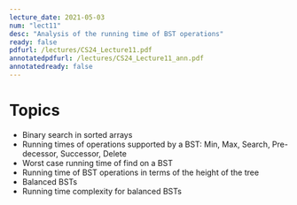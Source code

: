 ```yaml
---
lecture_date: 2021-05-03
num: "lect11"
desc: "Analysis of the running time of BST operations"
ready: false
pdfurl: /lectures/CS24_Lecture11.pdf
annotatedpdfurl: /lectures/CS24_Lecture11_ann.pdf
annotatedready: false
---
```



# Topics

* Binary search in sorted arrays
* Running times of operations supported by a BST: Min, Max, Search, Pre-decessor, Successor, Delete
* Worst case running time of find on a BST
* Running time of BST operations in terms of the height of the tree
* Balanced BSTs
* Running time complexity for balanced BSTs




